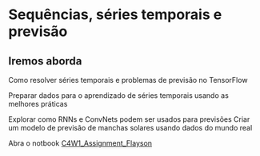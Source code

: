 # Sequências, séries temporais e previsão

## Iremos aborda

Como resolver séries temporais e problemas de previsão no TensorFlow

Preparar dados para o aprendizado de séries temporais usando as melhores práticas

Explorar como RNNs e ConvNets podem ser usados para previsões
Criar um modelo de previsão de manchas solares usando dados do mundo real

Abra o notbook [C4W1_Assignment_Flayson](https://github.com/FlaysonSantos/Machine_Learning/blob/main/Sequ%C3%AAncias%20s%C3%A9ries%20temporais%20e%20previs%C3%A3o/C4W1_Assignment_Flayson.ipynb)
